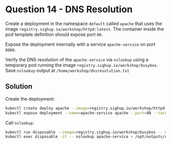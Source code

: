 # Question 14 - DNS Resolution

Create a deployment in the namespace `default` called `apache` that uses the image `registry.sighup.io/workshop/httpd:latest`. 
The container inside the pod template definition should expose port `80`.

Expose the deployment internally with a service `apache-service` on port `8080`.

Verify the DNS resolution of the `apache-service` via `nslookup` using a temporary pod running the image `registry.sighup.io/workshop/busybox`. Save `nslookup` output at `/home/workshop/dnsresolution.txt`

## Solution

Create the deployment:

```bash
kubectl create deploy apache --image=registry.sighup.io/workshop/httpd:latest --replicas=1 -n default
kubectl expose deployment --name=apache-service apache --port=80 --target-port=80 --namespace=default
```

Call `nslookup`:

```bash
kubectl run disposable --image=registry.sighup.io/workshop/busybox -- sleep 3600
kubectl exec disposable -it -- nslookup apache-service > /opt/outputs/dnsresolution.txt
```
